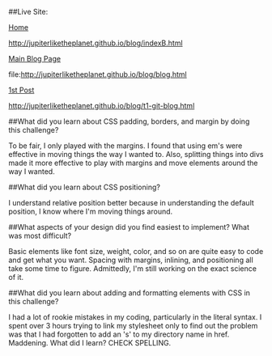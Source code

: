 ##Live Site:

  [Home](http://jupiterliketheplanet.github.io/blog/indexB.html "Home")

  http://jupiterliketheplanet.github.io/blog/indexB.html

  [Main Blog Page](file:http://jupiterliketheplanet.github.io/blog/blog.html "Main Blog Page")

  file:http://jupiterliketheplanet.github.io/blog/blog.html

  [1st Post](http://jupiterliketheplanet.github.io/blog/t1-git-blog.html "First Post")

  http://jupiterliketheplanet.github.io/blog/t1-git-blog.html


##What did you learn about CSS padding, borders, and margin by doing this challenge?

To be fair, I only played with the margins.  I found that using em's were effective in moving things the way I wanted to.  Also, splitting things into divs made it more effective to play with margins and move elements around the way I wanted.

##What did you learn about CSS positioning?

I understand relative position better because in understanding the default position, I know where I'm moving things around.

##What aspects of your design did you find easiest to implement? What was most difficult?

Basic elements like font size, weight, color, and so on are quite easy to code and get what you want.  Spacing with margins, inlining, and positioning all take some time to figure. Admittedly, I'm still working on the exact science of it.

##What did you learn about adding and formatting elements with CSS in this challenge?

I had a lot of rookie mistakes in my coding, particularly in the literal syntax.  I spent over 3 hours trying to link my stylesheet only to find out the problem was that I had forgotten to add an 's' to my directory name in href.  Maddening.  What did I learn? CHECK SPELLING.
